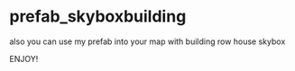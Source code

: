 # prefab_skyboxbuilding

also you can use my prefab into your map with building row house skybox 

ENJOY!
